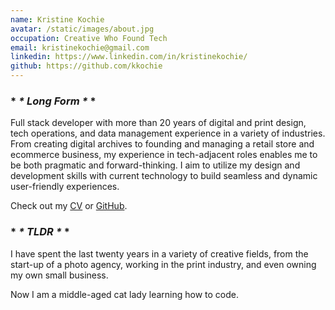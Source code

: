 ```yaml
---
name: Kristine Kochie
avatar: /static/images/about.jpg
occupation: Creative Who Found Tech
email: kristinekochie@gmail.com
linkedin: https://www.linkedin.com/in/kristinekochie/
github: https://github.com/kkochie
---
```


### \* _* Long Form *_ \*

Full stack developer with more than 20 years of digital and print design, tech operations, and data management experience in a variety of industries. From creating digital archives to founding and managing a retail store and ecommerce business, my experience in tech-adjacent roles enables me to be both pragmatic and forward-thinking. I aim to utilize my design and development skills with current technology to build seamless and dynamic user-friendly experiences.

Check out my [CV](https://docs.google.com/document/d/1LvhyPyf21SUN7Yj-dEhTuJgeF37y2LUUS9VghLPujgM/edit?usp=sharing) or [GitHub](https://github.com/kkochie).

### \* _* TLDR *_ \*

I have spent the last twenty years in a variety of creative fields, from the start-up of a photo agency, working in the print industry, and even owning my own small business.

Now I am a middle-aged cat lady learning how to code.
